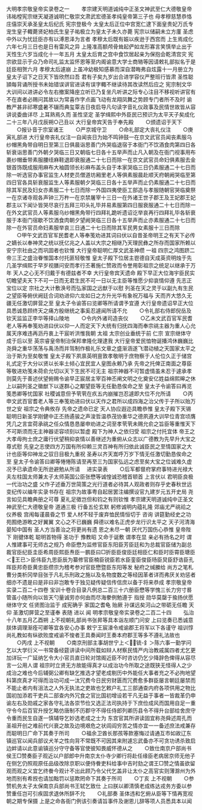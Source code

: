 <!-- { "loadSidebar": true } -->
大明孝宗敬皇帝实录卷之一
　　孝宗建天明道诚纯中正圣文神武至仁大德敬皇帝讳祐樘宪宗继天凝道诚明仁敬崇文肃武宏德圣孝纯皇帝第三子也  母孝穆慈慧恭恪庄僖崇天承圣皇太后纪氏  宪宗登极今  太皇太后正位中宫宽仁逮下面皇贵妃万氏专宠生皇子輙薨贤妃柏氏生皇子祐极立为皇太子未久亦薨  宪宗以储嗣未立方廑  圣虑中外以为忧廷臣亦有以溥恩泽为言者  孝穆太后既有娠以疾逊于西宫而  上生焉成化六年七月三日也是日有雷风之异  上隆准高额颅骨耸起俨如龙形寡言笑慎举止出于天性生六岁当成化十一年五月  太皇太后育之宫中食饮居起亲为保抱会乾清宫灾  宪宗欲显示于众乃命司礼监太监怀恩等至内阁谕意大学士商辂等因请敕礼部拟名于是廷臣相贺六月  孝穆太后遽崩  上虽冲幼极知感慕而深自潜晦弗自炫露十一月册立为  皇太子诏下之日天下皆欣然曰吾  君有子矣九岁出合进学容仪严整班行皆肃  圣性聪頴每背诵所授书未始错误讲官进读有误字輙不继读待其改读然后应之  宪宗制文华大训间以进讲必令左右撤案降座立听已乃复坐凡听讲之际专心注目不移视听讲官有不在直者必赐问其故以为常喜作字点画飞动有龙翔凤舞之势顾专门者所不及时  谕教严甚非祁寒盛暑不辍而典玺覃吉日夜启导凡句读字音礼仪政事及民情世故皆从容讲说委曲详尽  上耳熟焉久而  圣性坚定  圣学缉熙中外臣民已预识为太平天子矣成化二十三年八月戊辰朔○己丑以  大行皇帝宾天告于奉先殿
　　○颁遗诏于天下
　　○报讣音于宗室诸王
　　○严京城守卫
　　○命礼部定大丧礼仪注
　　○庚寅礼部进  大行皇帝丧礼仪注一自闻丧日为始不鸣钟鼓一在京文武官员闻丧素服乌纱帽黑角带自明日至第三日俱晨诣思善门外哭临退宿于本衙门不饮酒食肉第四日各斩衰诣思善门外朝夕哭临三日又朝临七日各十五举声而止凡入朝及在衙门视事用布裹纱帽垂带素服腰绖麻鞋退即衰服通二十七日而除一在京文武官员命妇俱素服去金银首饰既成服用麻布大袖圆领长衫麻布盖头自于本家哭临三日仍素服通二十七日而除一听选官办事官监生人材吏员僧道坊厢里老人等俱素服晨赴顺天府朝阙哭临至第四日官各具斩衰服监生人等素服朝夕哭临三日各十五举声而止仍素服通二十七日而除其军民及妇女亦素服二十七日而除一外国四夷使臣工部造与孝服随朝官哭临奠祭一在京诸寺观各声钟三万杵一在京禁屠宰十三日一在外诸王世子郡王及王妃郡王妃郡主以下闻讣皆哭尽哀行五拜三叩头礼毕并易素服第四日服衰服通二十七日而除一在外文武官员人等素服乌纱帽黑角带行四拜礼跪听遗诏讫举哀再行四拜礼毕各斩衰服于本衙门宿歇不饮酒食肉朝夕望阙哭临三日各十五举声而止亦素服通二十七日而除一在外官员命妇素服举哀三日通二十七日而除其军民男女素服十三日而除
　　○甲午文武百官军民耆老人等奉笺劝进其词曰伏以自昔圣帝明王之有天下必传之嫡长以奉神灵之统以抚亿兆之人盖以大宗之相继乃天理民彝之所存而国家所赖以安宁宗社由之而巩固者也钦惟  大行皇帝聪明仁厚文武圣神缵  一祖  四宗之鸿图跻二帝三王之盛治眷惟国本付托匪轻敬惟  皇太子殿下位居主鬯德自天成英资明烛于先几圣学缉熙于早岁视膳问安而孝行丕著施仁赞政而令誉用彰祖宗之统足以继承于万年  天人之心无不归戴于有德兹者不幸  大行皇帝宾天遗命  殿下早正大位海宇臣民实切瞻望夫天下不可一日而无君生民不可一日以无主臣等惟愿少抑哀情仰遵  先志正宝位以定  宗社之大计敷涣号而弘家国之远猷于以慰  列圣在天之灵于以副九有生民之望臣等俯伏阙廷合词劝进仰六龙如日之方升光华有象祝万福与  天而齐大悠久无疆无任激切屏营之至  皇太子令谕答曰览卿等所请谓予宜遵  大行皇帝遗诏早正大位具悉诚恳顾终天之痛方殷继统之事奚忍遽闻所请不允
　　○令礼部右侍郎倪岳及钦天监监正李华等择山陵地
　　○令内外诸司造丧仪
　　○乙未文武百官军民耆老人等再奉笺劝进曰伏以仰一人而定天下大统有归抚四海而奉宗祧主器为重人心允属天序难违再沥丹衷上干宸听洪惟我朝  太祖  太宗创业垂统于前  仁宗  宣宗继体守成于后以至  英宗睿皇帝制治保邦聿隆化理逮我  大行皇帝爱民恤物诞播鸿休巍巍比尧舜之重华荡荡与禹汤而并驾制作极礼乐文章之盛渐涵遂飞潜动植之天国家太平之治于斯为至矣敬惟  皇太子殿下夙禀英明亶敦孝敬明于庶物察于人伦位久正于储宫礼式定于大分以贤以长率土倾心宜民宜人皇图永赖乃承  先帝之托俾正南面之尊臣等敬进劝笺未荷俞允切以天下生民不可无主  祖宗神器不可暂虚情虽未忍于遽承孝则莫先于善述伏望俯赐令谕早正宸居主宰百神丕阐文明之化奠安亿姓益绵熙皞之休上以嗣列圣之徽猷下以遂群心之颙望臣等无任勤恳俟命之至  皇太子令谕答曰再览笺悉卿等忧国家  社稷诚意但予茕茕在疚五内崩摧岂忍遽即大位不允所请
　　○丙申文武百官耆老人等三奉笺劝进曰伏以天作之君所以成四海之治父传于子所以贻万世之安  祖宗之令典攸存  先帝之遗命已定  天人协应遐迩具瞻恭惟  皇太子殿下天锡聪明日新圣学刚健中正丕扬遹骏之声浚哲温恭茂协重华之德夙遵大训早位青宫顷膺凭几之言宜荷承祧之任众情恳恳屡申劝进之词至孝茕茕未赐允俞之旨臣等重惟天下不可斯须而无主神器讵容顷刻以暂虚  殿下为神人之依归受  祖宗之付托宜体  帝王之大孝毋拘士庶之庸行伏望稍抑哀情以善继述为重俯从众志以广德教为先早升大宝之尊式慰  先皇之志使四方万国有所仰赖三灵百神有所归依此诚臣民之至情国家之大计也臣等仰神龙之驭日目极九重祝  圣寿以齐天嵩呼万岁下情无任激切勤恳俟命之至  皇太子令谕答曰卿等惓惓陈请至再至三为国家弘远之虑至矣大宝之位诚难久虚况予已承遗命无所逊避勉从所请
　进实录表
　　○后军都督府掌府事特进光禄大夫左柱国太师兼太子太师英国公臣张懋等诚惶诚恐稽首顿首  上言伏以  君明臣良极一代治功之盛  父作子述垂万世简策之光行道者必待其人观政者则存乎史春秋世远变纪传以编年实录书存在  祖宗为故事粤自起居罢注编撰设官九建岁元五开史局  尧言如见具瞻典册之可尊  夏礼足徵岂但和钧之有则钦惟  孝宗建天明道诚纯中正圣文神武至仁大德敬皇帝  道通三极  行备五伦玄默  躬修诚明内蕴礼隆  郊庙尤严祧祫之仪养极  宫闱每谨晨昏之节  爱人材不轻于废弃恤民情恒切于  咨询  讲筵勤经史之功苑囿绝游畋之好翼翼  文心之不已巍巍  舜德以难名正虎步龙行识太平之  天子河清海晏知中国有  圣人方当善治之将更尚有遗  恩之未尽一朝  厌代万国伤心恭惟  皇帝陛下  刚徤体乾  聪明首物得  圣功于  豫教昭  又命于诞敷  谓孝在显  亲必有扬名之时  谓人惟建事可无师古之规乃  命臣懋为监修官臣东阳臣芳臣廷和为总裁官臣储为副总裁官臣纪臣圭臣希周臣熙臣焘臣一鹏臣曰□折臣臣俊臣廷相臣仁和臣时臣霄臣瑭臣＜王已＞臣伟臣九思臣辰为纂修官臣楠臣锐臣若水臣銮臣俊臣旸臣炅臣舒诰臣孔晖臣邦奇臣黄忠臣缵宗为稽考参对官臣懋暨臣东阳等发  秘府之缄縢给  尚方之笔札曹分类析冈举目张于凡礼乐刑政之施以及名物度数之等经因革者详而弗厌关劝惩者细亦不遗是曰是非曰非岂敢专于独见疑传疑信传信庶以备于将来恭成  孝宗敬皇帝实录二百二十四卷  宝训十卷合目录凡例总二百三十六册臣懋等学愧三长力穷寸晷管虽小随所向以皆天勺量诚劳亦何由而尽海豢例勉遵于  指授  勋华莫罄于揄扬伏愿  继体守文  任贤图治监于  成宪确乎  家国之耆龟  贻厥  孙谋远矣河山之带砺无任瞻  天仰  圣激切屏营之至谨奉  表随  进以  闻
明孝宗敬皇帝实录卷之二百二十四
　　弘治十八年五月乙酉朔  上不视朝礼部尚书张昇等具本诣左顺门问安  上曰览奏已悉诚意朕体调理渐痊可卿等宜各安心办事  敕宁王宸濠令戒谕郡王将军以下各谨守  祖训惇尚礼教如有纵欲败度戒谕不悛者王具奏闻时王奏本府郡王等多不遵礼法故也
　　○丙戌  上不视朝
　　○南京刑部主事胡世宁上＜锍-釒＞陈六事一勤学问乞以大学衍义一书常备经筵讲读中间所载如辩人材察民情严内治教戚属四者尤乞更加详玩一广延纳乞令大小官员直日轮对馆阁近臣不时咨访仍乞少降辞色俾得从容尽言一公用人谓  祖宗时立贤无方故能得真才以成治功今所取之途既狭无怪得人之少成治之难也今后辅弼公卿有缺乞推选才望老成剔历中外能任大事者充之不必拘地望科第庶真才可得而治功可成一汰冗费今日民穷财匮而冗费愈多群臣屡言朝廷屡禁而不能止者内有沮法之人外无执法之吏故也乞敕户礼工三部通查内府各项供用之物比国初加添若干吏兵二部查内外冗食之官比国初增设若干凡无益于事者一皆裁革仍申谕左右及勋戚之家各守礼法各崇节俭又选正法司执持于下庶俭成风而国用自足一重守令今后百官升授乞略仿唐制不历郡守不得任侍郎列卿历县令不得升台部给舍庶守令重而民生自遂一慎辅导乞妙选老成之士为  东宫官其所讲读固宜称尧舜述周孔而  圣祖开创之难前代兴衰之故及边境艰危之状闾阎穷苦之情亦宜一一备述庶法戒兼存而聪明日广命下其奏于所司
　　○福余卫酋长那孩等款塞悔过请通互市如故辽东镇巡官以闻兵部议犬羊之性向背不常既不可因其来附遽忘武备亦不可贪功诱杀致启边衅请以此意谕镇巡分守守备等官使彼知畏威怀德从之
　　○致仕南京户部尚书侯王□赞奏臣子观近以户部郎中升南京太仆寺少卿行将赴任缘臣老病居京师无他子在侧乞仍照观原任品级改除京职以便侍餋吏科给事中吉时劾之谓王□赞之情虽欲留观而观之义宜乞终餋今观计不出此顾乃令父代乞盖非让太仆之高官实则薄滁州为外地而别有希觊也请加黜罚以惩欺罔命下其奏于所司
　　○丁亥  上不视朝
　　○参赞机务太子太保南京兵部尚书王轼乞致仕  上曰朕以卿清慎老成练达戎务方委以参赞重任岂可引疾固求退休所辞不允
　　○礼部奏  圣体违和乞俯从臣等下情再宽视朝之期专保摄  上是之命各衙门例该引奏请旨事件及谢恩儿辞等项人员悉具本以闻
